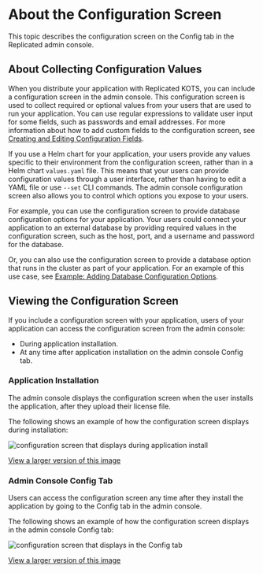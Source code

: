# About the Configuration Screen

This topic describes the configuration screen on the Config tab in the Replicated admin console.

## About Collecting Configuration Values

When you distribute your application with Replicated KOTS, you can include a configuration screen in the admin console. This configuration screen is used to collect required or optional values from your users that are used to run your application. You can use regular expressions to validate user input for some fields, such as passwords and email addresses. For more information about how to add custom fields to the configuration screen, see [Creating and Editing Configuration Fields](admin-console-customize-config-screen).

If you use a Helm chart for your application, your users provide any values specific to their environment from the configuration screen, rather than in a Helm chart `values.yaml` file. This means that your users can provide configuration values through a user interface, rather than having to edit a YAML file or use `--set` CLI commands. The admin console configuration screen also allows you to control which options you expose to your users.

For example, you can use the configuration screen to provide database configuration options for your application. Your users could connect your application to an external database by providing required values in the configuration screen, such as the host, port, and a username and password for the database.

Or, you can also use the configuration screen to provide a database option that runs in the cluster as part of your application. For an example of this use case, see [Example: Adding Database Configuration Options](tutorial-adding-db-config).

## Viewing the Configuration Screen

If you include a configuration screen with your application, users of your application can access the configuration screen from the admin console:
* During application installation.
* At any time after application installation on the admin console Config tab.

### Application Installation

The admin console displays the configuration screen when the user installs the application, after they upload their license file.

The following shows an example of how the configuration screen displays during installation:

![configuration screen that displays during application install](/images/config-screen-sentry-enterprise-app-install.png)

[View a larger version of this image](/images/config-screen-sentry-enterprise-app-install.png)

### Admin Console Config Tab

Users can access the configuration screen any time after they install the application by going to the Config tab in the admin console.

The following shows an example of how the configuration screen displays in the admin console Config tab:

![configuration screen that displays in the Config tab](/images/config-screen-sentry-enterprise.png)

[View a larger version of this image](/images/config-screen-sentry-enterprise.png)
